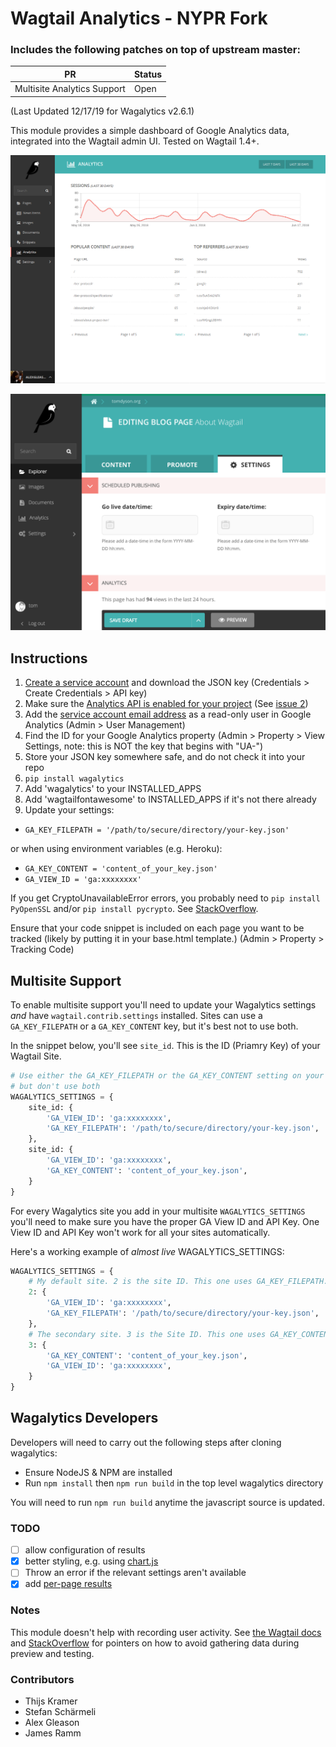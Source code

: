 # Wagtail Analytics - NYPR Fork

### Includes the following patches on top of upstream master:
PR | Status
-- | ------
Multisite Analytics Support | Open

(Last Updated 12/17/19 for Wagalytics v2.6.1)

This module provides a simple dashboard of Google Analytics data, integrated into the Wagtail admin UI. Tested on Wagtail 1.4+.

![Screenshot](screenshot.png)

![Screenshot](wagalytics-page-stats.png)

## Instructions

1. [Create a service account](https://ga-dev-tools.appspot.com/embed-api/server-side-authorization) and download the JSON key (Credentials > Create Credentials > API key)
1. Make sure the [Analytics API is enabled for your project](https://console.developers.google.com/apis/api/analytics.googleapis.com) (See [issue 2](https://github.com/tomdyson/wagalytics/issues/2))
1. Add the [service account email address](https://console.developers.google.com/permissions/serviceaccounts) as a read-only user in Google Analytics (Admin > User Management)
1. Find the ID for your Google Analytics property (Admin > Property > View Settings, note: this is NOT the key that begins with "UA-")
1. Store your JSON key somewhere safe, and do not check it into your repo
1. `pip install wagalytics`
1. Add 'wagalytics' to your INSTALLED_APPS
1. Add 'wagtailfontawesome' to INSTALLED_APPS if it's not there already
1. Update your settings:
 - `GA_KEY_FILEPATH = '/path/to/secure/directory/your-key.json'`

 or when using environment variables (e.g. Heroku):
 - `GA_KEY_CONTENT = 'content_of_your_key.json'`
 - `GA_VIEW_ID = 'ga:xxxxxxxx'`

If you get CryptoUnavailableError errors, you probably need to `pip install PyOpenSSL` and/or `pip install pycrypto`. See [StackOverflow](http://stackoverflow.com/questions/27305867/google-api-access-using-service-account-oauth2client-client-cryptounavailableerr).

Ensure that your code snippet is included on each page you want to be tracked (likely by putting it in your base.html template.) (Admin > Property > Tracking Code)

## Multisite Support 

To enable multisite support you'll need to update your Wagalytics settings _and_ have `wagtail.contrib.settings` installed. Sites can use a `GA_KEY_FILEPATH` or a `GA_KEY_CONTENT` key, but it's best not to use both. 

In the snippet below, you'll see `site_id`. This is the ID (Priamry Key) of your Wagtail Site. 
```python 
# Use either the GA_KEY_FILEPATH or the GA_KEY_CONTENT setting on your sites, 
# but don't use both
WAGALYTICS_SETTINGS = {
    site_id: {
        'GA_VIEW_ID': 'ga:xxxxxxxx',
        'GA_KEY_FILEPATH': '/path/to/secure/directory/your-key.json',
    },
    site_id: { 
        'GA_VIEW_ID': 'ga:xxxxxxxx', 
        'GA_KEY_CONTENT': 'content_of_your_key.json',
	}
}
```
For every Wagalytics site you add in your multisite `WAGALYTICS_SETTINGS` you'll need to make sure you have the proper GA View ID and API Key. One View ID and API Key won't work for all your sites automatically. 

Here's a working example of _almost live_ WAGALYTICS_SETTINGS:

```python
WAGALYTICS_SETTINGS = {
	# My default site. 2 is the site ID. This one uses GA_KEY_FILEPATH.
    2: {
        'GA_VIEW_ID': 'ga:xxxxxxxx',
        'GA_KEY_FILEPATH': '/path/to/secure/directory/your-key.json',
    },
    # The secondary site. 3 is the Site ID. This one uses GA_KEY_CONTENT.
    3: {
        'GA_KEY_CONTENT': 'content_of_your_key.json',
        'GA_VIEW_ID': 'ga:xxxxxxxx',
    }
}
```

## Wagalytics Developers

Developers will need to carry out the following steps after cloning wagalytics:

- Ensure NodeJS & NPM are installed
- Run `npm install` then `npm run build` in the top level wagalytics directory

You will need to run `npm run build` anytime the javascript source is updated.

### TODO

 - [ ] allow configuration of results
 - [x] better styling, e.g. using [chart.js](https://ga-dev-tools.appspot.com/embed-api/third-party-visualizations/)
 - [ ] Throw an error if the relevant settings aren't available
 - [x] add [per-page results](https://github.com/tomdyson/wagalytics/issues/12)

### Notes

This module doesn't help with recording user activity. See [the Wagtail docs](http://docs.wagtail.io/en/latest/topics/writing_templates.html?highlight=analytics#varying-output-between-preview-and-live) and [StackOverflow](http://stackoverflow.com/a/1272312/181793) for pointers on how to avoid gathering data during preview and testing.

### Contributors

 - Thijs Kramer
 - Stefan Schärmeli
 - Alex Gleason
 - James Ramm
